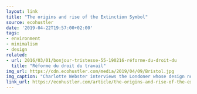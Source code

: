 ```yaml
---
layout: link
title: "The origins and rise of the Extinction Symbol"
source: ecohustler
date: '2019-04-22T19:57:00+02:00'
tags:
- environment
- minimalism
- design
related:
- url: 2016/03/01/bonjour-tristesse-55-190216-réforme-du-droit-du
  title: "Réforme du droit du travail"
img_url: https://cdn.ecohustler.com/media/2019/04/09/Bristol.jpg
img_caption: "Charlotte Webster interviews the Londoner whose design now powers a global movement."
link_url: https://ecohustler.com/article/the-origins-and-rise-of-the-extinction-symbol/
---
```

